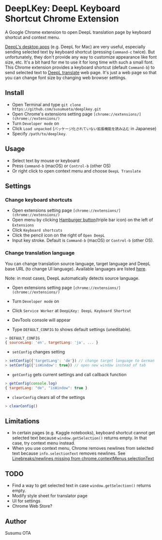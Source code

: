 # DeepLKey: DeepL Keyboard Shortcut Chrome Extension

A Google Chrome extension to open DeepL translation page by keyboard shortcut and context menu.

[DeepL's desktop apps](https://www.deepl.com/app) (e.g. DeepL for Mac) are very useful, especially sending selected text by keyboard shortcut (pressing `Command-c` twice). But unfortunately, they don't provide any way to customize appearance like font size, etc. It's a bit hard for me to use it for long time with such a small font. This Chrome extension provides a keyboard shortcut (default `Command-b`) to send selected text to [DeepL translate](https://www.deepl.com/translator) web page. It's just a web page so that you can change font size by changing web browser settings.

## Install

- Open Terminal and type `git clone https://github.com/susumuota/deeplkey.git`
- Open Chrome's extensions setting page `[chrome://extensions/](chrome://extensions/)`
- Turn `Developer mode` on
- Click `Load unpacked` (`パッケージ化されていない拡張機能を読み込む` in Japanese)
- Specify `/path/to/deeplkey`.

## Usage

- Select text by mouse or keyboard
- Press `Command-b` (macOS) or `Control-b` (other OS)
- Or right click to open context menu and choose `DeepL Translate`

## Settings

### Change keyboard shortcuts

- Open extensions setting page `[chrome://extensions/](chrome://extensions/)`
- Open menu by clicking [Hamburger button](https://en.wikipedia.org/wiki/Hamburger_button)(triple bar icon) on the left of `Extensions`
- Click `Keyboard shortcuts`
- Click the pencil icon on the right of `Open DeepL`
- Input key stroke. Default is `Command-b` (macOS) or `Control-b` (other OS).

### Change translation language

You can change translation source language, target language and DeepL base URL (to change UI language). Available languages are listed [here](https://www.deepl.com/docs-api/translating-text/).

Note: in most cases, DeepL automatically detects source language.

- Open extensions setting page `[chrome://extensions/](chrome://extensions/)`
- Turn `Developer mode` on
- Click `Service Worker` at `DeepLKey: DeepL Keyboard Shortcut`
- DevTools console will appear

- Type `DEFAULT_CONFIG` to shows default settings (uneditable).

```javascript
> DEFAULT_CONFIG
{ sourceLang: 'en', targetLang: 'ja', ... }
```

- `setConfig` changes setting

```javascript
> setConfig({'targetLang': 'de'}) // change target language to German
> setConfig({'isWindow': true}) // open new window instead of tab
```

- `getConfig` gets current settings and call callback function

```javascript
> getConfig(console.log)
{ targetLang: "de", "isWindow": true }
```

- `clearConfig` clears all of the settings

```javascript
> clearConfig()
```

## Limitations

- In certain pages (e.g. Kaggle notebooks), keyboard shortcut cannot get selected text because `window.getSelection()` returns empty. In that case, try context menu instead.
- When you use context menu, Chrome removes newlines from selected text because `info.selectionText` removes newlines. See [Linebreaks/newlines missing from chrome.contextMenus selectionText](https://bugs.chromium.org/p/chromium/issues/detail?id=116429)

## TODO

- Find a way to get selected text in case `window.getSelection()` returns empty.
- Modify style sheet for translator page
- UI for settings
- Chrome Web Store?

## Author

Susumu OTA


